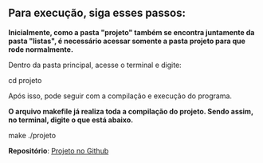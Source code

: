 ## Para execução, siga esses passos:

**Inicialmente, como a pasta "projeto" também se encontra juntamente da pasta "listas", é necessário acessar somente a pasta projeto para que rode normalmente.**

Dentro da pasta principal, acesse o terminal e digite:

cd projeto

Após isso, pode seguir com a compilação e execução do programa.

**O arquivo makefile já realiza toda a compilação do projeto. Sendo assim, no terminal, digite o que está abaixo.**

make
./projeto


**Repositório**: [Projeto no Github](https://github.com/HericlesCosta/hericles-costa-itp-2025-2)